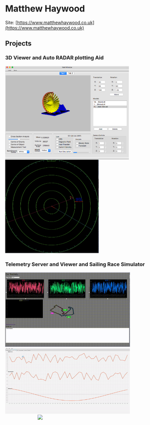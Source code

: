 # Matthew Haywood

Site: [https://www.matthewhaywood.co.uk](https://www.matthewhaywood.co.uk)

## Projects

### 3D Viewer and Auto RADAR plotting Aid 
<div>
<img src="https://github.com/mbh1620/Computing_Project/blob/master/Computing%20project/Images/Image1.png" width="auto" height="300" style="float:left;display:inline-block">
<img src="https://github.com/mbh1620/ARPA-Simulator/blob/master/photos/viewer.png" width="300" height="auto" style=style="padding-left:30px;float:right;display:inline-block">
</div>

### Telemetry Server and Viewer and Sailing Race Simulator
<div>
<img src="https://github.com/mbh1620/Car-Telemetry-Receive-Server/blob/master/NodeServer/public/screen.gif" width="400" height="auto" style="display:inline-block">
<img src="https://github.com/mbh1620/Car-Telemetry-Receive-Server/blob/master/NodeServer/public/desktopgif.gif" width="400" height="auto" style="display:inline-block">
<img src="https://github.com/mbh1620/sailing_sim/blob/master/sailing.gif" width="400" height="auto" style="display:inline-block;float:right">
</div>
